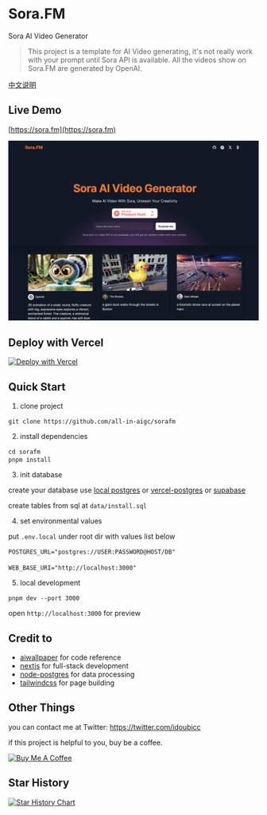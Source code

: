 # Sora.FM

Sora AI Video Generator

> This project is a template for AI Video generating, it's not really work with your prompt until Sora API is available. All the videos show on Sora.FM are generated by OpenAI.

[中文说明](./README_CN.md)

## Live Demo

[https://sora.fm](https://sora.fm)

![preview](./preview.png)

## Deploy with Vercel

[![Deploy with Vercel](https://vercel.com/button)](https://vercel.com/new/clone?repository-url=https%3A%2F%2Fgithub.com%2Fvercel%2Fnext.js%2Ftree%2Fcanary%2Fexamples%2Fhello-world&env=POSTGRES_URL,WEB_BASE_URI&envDescription=POSTGRES_URL%20needed%20for%20the%20application&project-name=my-sora-project&repository-name=my-sora-project&redirect-url=https%3A%2F%2Fsora.fm&demo-title=Sora.FM&demo-description=Sora%20AI%20Video%20Generator&demo-url=https%3A%2F%2Fsora.fm&demo-image=https%3A%2F%2Fgithub.com%2Fall-in-aigc%2Fsorafm%2Fraw%2Fmain%2Fpreview.png)

## Quick Start

1. clone project

```shell
git clone https://github.com/all-in-aigc/sorafm
```

2. install dependencies

```shell
cd sorafm
pnpm install
```

3. init database

create your database use [local postgres](https://wiki.postgresql.org/wiki/Homebrew) or [vercel-postgres](https://vercel.com/docs/storage/vercel-postgres) or [supabase](https://supabase.com/)

create tables from sql at `data/install.sql`

4. set environmental values

put `.env.local` under root dir with values list below

```
POSTGRES_URL="postgres://USER:PASSWORD@HOST/DB"

WEB_BASE_URI="http://localhost:3000"
```

5. local development

```shell
pnpm dev --port 3000
```

open `http://localhost:3000` for preview

## Credit to

- [aiwallpaper](https://aiwallpaper.shop) for code reference
- [nextjs](https://nextjs.org/docs) for full-stack development
- [node-postgres](https://node-postgres.com/) for data processing
- [tailwindcss](https://tailwindcss.com/) for page building

## Other Things

you can contact me at Twitter: https://twitter.com/idoubicc

if this project is helpful to you, buy be a coffee.

<a href="https://www.buymeacoffee.com/idoubi" target="_blank"><img src="https://cdn.buymeacoffee.com/buttons/default-orange.png" alt="Buy Me A Coffee" height="41" width="174"></a>

## Star History

[![Star History Chart](https://api.star-history.com/svg?repos=all-in-aigc/sorafm&type=Date)](https://star-history.com/#all-in-aigc/sorafm&Date)
